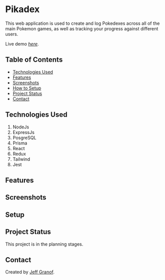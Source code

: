 # Pikadex
This web application is used to create and log Pokedexes across all of the main Pokemon games, as well as tracking your progress against different users.

Live demo [_here_](https://www.the-pikadex.herokuapp.com/).


## Table of Contents
* [Technologies Used](#technologies-used)
* [Features](#features)
* [Screenshots](#screenshots)
* [How to Setup](#setup)
* [Project Status](#project-status)
* [Contact](#contact)


## Technologies Used
1. NodeJs
2. ExpressJs
3. PosgreSQL
4. Prisma
5. React
6. Redux 
7. Tailwind
8. Jest

## Features


## Screenshots


## Setup


## Project Status
This project is in the planning stages.


## Contact
Created by [Jeff Granof](https://jlgranof.github.io/).